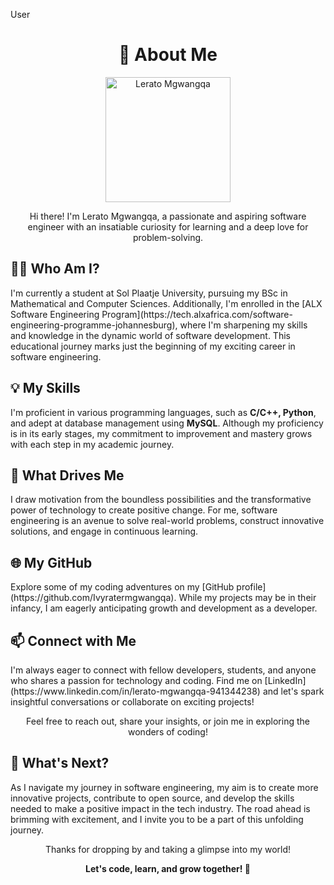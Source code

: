 User
<h1 align="center">🌟 About Me</h1>

<p align="center">
  <img src="https://images.unsplash.com/photo-1674707619293-d71bd8d7afa3?q=80&w=1587&auto=format&fit=crop&ixlib=rb-4.0.3&ixid=M3wxMjA3fDB8MHxwaG90by1wYWdlfHx8fGVufDB8fHx8fA%3D%3D" width="200" alt="Lerato Mgwangqa">
</p>

<p align="center">
  Hi there! I'm Lerato Mgwangqa, a passionate and aspiring software engineer with an insatiable curiosity for learning and a deep love for problem-solving.
</p>

<h2>👩‍💻 Who Am I?</h2>

<p>
  I'm currently a student at Sol Plaatje University, pursuing my BSc in Mathematical and Computer Sciences. Additionally, I'm enrolled in the [ALX Software Engineering Program](https://tech.alxafrica.com/software-engineering-programme-johannesburg), where I'm sharpening my skills and knowledge in the dynamic world of software development. This educational journey marks just the beginning of my exciting career in software engineering.
</p>

<h2>💡 My Skills</h2>

<p>
  I'm proficient in various programming languages, such as <strong>C/C++, Python</strong>, and adept at database management using <strong>MySQL</strong>. Although my proficiency is in its early stages, my commitment to improvement and mastery grows with each step in my academic journey.
</p>

<h2>🚀 What Drives Me</h2>

<p>
  I draw motivation from the boundless possibilities and the transformative power of technology to create positive change. For me, software engineering is an avenue to solve real-world problems, construct innovative solutions, and engage in continuous learning.
</p>

<h2>🌐 My GitHub</h2>

<p>
  Explore some of my coding adventures on my [GitHub profile](https://github.com/Ivyratermgwangqa). While my projects may be in their infancy, I am eagerly anticipating growth and development as a developer.
</p>

<h2>📫 Connect with Me</h2>

<p>
  I'm always eager to connect with fellow developers, students, and anyone who shares a passion for technology and coding. Find me on [LinkedIn](https://www.linkedin.com/in/lerato-mgwangqa-941344238) and let's spark insightful conversations or collaborate on exciting projects!
</p>

<p align="center">
  Feel free to reach out, share your insights, or join me in exploring the wonders of coding!
</p>

<h2>🚀 What's Next?</h2>

<p>
  As I navigate my journey in software engineering, my aim is to create more innovative projects, contribute to open source, and develop the skills needed to make a positive impact in the tech industry. The road ahead is brimming with excitement, and I invite you to be a part of this unfolding journey.
</p>

<p align="center">
  Thanks for dropping by and taking a glimpse into my world!
</p>

<p align="center">
  <strong>Let's code, learn, and grow together! 🚀</strong>
</p>
